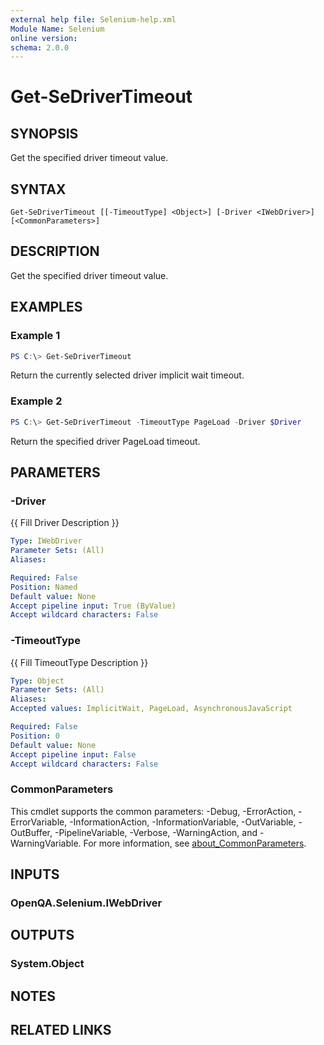 ```yaml
---
external help file: Selenium-help.xml
Module Name: Selenium
online version:
schema: 2.0.0
---
```


# Get-SeDriverTimeout

## SYNOPSIS
Get the specified driver timeout value.

## SYNTAX

```
Get-SeDriverTimeout [[-TimeoutType] <Object>] [-Driver <IWebDriver>] [<CommonParameters>]
```

## DESCRIPTION
Get the specified driver timeout value.

## EXAMPLES

### Example 1
```powershell
PS C:\> Get-SeDriverTimeout
```

Return the currently selected driver implicit wait timeout.

### Example 2
```powershell
PS C:\> Get-SeDriverTimeout -TimeoutType PageLoad -Driver $Driver
```

Return the specified driver PageLoad timeout.

## PARAMETERS

### -Driver
{{ Fill Driver Description }}

```yaml
Type: IWebDriver
Parameter Sets: (All)
Aliases:

Required: False
Position: Named
Default value: None
Accept pipeline input: True (ByValue)
Accept wildcard characters: False
```

### -TimeoutType
{{ Fill TimeoutType Description }}

```yaml
Type: Object
Parameter Sets: (All)
Aliases:
Accepted values: ImplicitWait, PageLoad, AsynchronousJavaScript

Required: False
Position: 0
Default value: None
Accept pipeline input: False
Accept wildcard characters: False
```

### CommonParameters
This cmdlet supports the common parameters: -Debug, -ErrorAction, -ErrorVariable, -InformationAction, -InformationVariable, -OutVariable, -OutBuffer, -PipelineVariable, -Verbose, -WarningAction, and -WarningVariable. For more information, see [about_CommonParameters](http://go.microsoft.com/fwlink/?LinkID=113216).

## INPUTS

### OpenQA.Selenium.IWebDriver

## OUTPUTS

### System.Object
## NOTES

## RELATED LINKS
